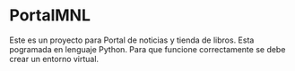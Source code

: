 # PortalMNL
Este es un proyecto para Portal de noticias y tienda de libros. Esta pogramada en lenguaje Python. Para que funcione correctamente se debe crear un entorno virtual.
